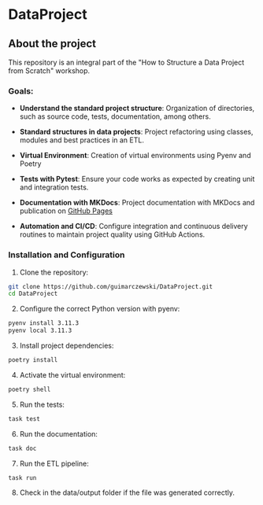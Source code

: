 # DataProject

## About the project

This repository is an integral part of the "How to Structure a Data Project from Scratch" workshop.

### Goals:

* **Understand the standard project structure**: Organization of directories, such as source code, tests, documentation, among others.

* **Standard structures in data projects**: Project refactoring using classes, modules and best practices in an ETL.

* **Virtual Environment**: Creation of virtual environments using Pyenv and Poetry

* **Tests with Pytest**: Ensure your code works as expected by creating unit and integration tests.

* **Documentation with MKDocs**: Project documentation with MKDocs and publication on [GitHub Pages](https://guimarczewski.github.io/DataProject/)

* **Automation and CI/CD**: Configure integration and continuous delivery routines to maintain project quality using GitHub Actions.


### Installation and Configuration

1. Clone the repository:

```bash
git clone https://github.com/guimarczewski/DataProject.git
cd DataProject
```

2. Configure the correct Python version with pyenv:

```bash
pyenv install 3.11.3
pyenv local 3.11.3
```

3. Install project dependencies:

```bash
poetry install
```

4. Activate the virtual environment:

```bash
poetry shell
```

5. Run the tests:

```bash
task test
```

6. Run the documentation:

```bash
task doc
```

7. Run the ETL pipeline:

```bash
task run
```

8. Check in the data/output folder if the file was generated correctly.
